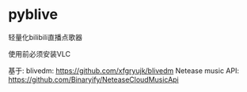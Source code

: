 # pyblive

轻量化bilibili直播点歌器

使用前必须安装VLC

基于:
blivedm: https://github.com/xfgryujk/blivedm
Netease music API: https://github.com/Binaryify/NeteaseCloudMusicApi

